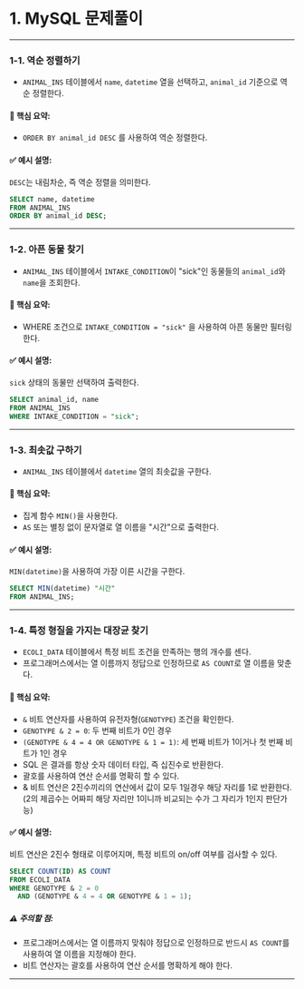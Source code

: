 
# 1. MySQL 문제풀이
---

### 1-1. 역순 정렬하기

- `ANIMAL_INS` 테이블에서 `name`, `datetime` 열을 선택하고, `animal_id` 기준으로 역순 정렬한다.

#### 📌 핵심 요약:
- `ORDER BY animal_id DESC` 를 사용하여 역순 정렬한다.

#### ✅ 예시 설명:
`DESC`는 내림차순, 즉 역순 정렬을 의미한다.

```sql
SELECT name, datetime 
FROM ANIMAL_INS 
ORDER BY animal_id DESC;
```

---

### 1-2. 아픈 동물 찾기

- `ANIMAL_INS` 테이블에서 `INTAKE_CONDITION`이 "sick"인 동물들의 `animal_id`와 `name`을 조회한다.

#### 📌 핵심 요약:
- WHERE 조건으로 `INTAKE_CONDITION = "sick"` 을 사용하여 아픈 동물만 필터링한다.

#### ✅ 예시 설명:
`sick` 상태의 동물만 선택하여 출력한다.

```sql
SELECT animal_id, name 
FROM ANIMAL_INS 
WHERE INTAKE_CONDITION = "sick";
```

---

### 1-3. 최솟값 구하기

- `ANIMAL_INS` 테이블에서 `datetime` 열의 최솟값을 구한다.

#### 📌 핵심 요약:
- 집계 함수 `MIN()`을 사용한다.
- `AS` 또는 별칭 없이 문자열로 열 이름을 "시간"으로 출력한다.

#### ✅ 예시 설명:
`MIN(datetime)`을 사용하여 가장 이른 시간을 구한다.

```sql
SELECT MIN(datetime) "시간" 
FROM ANIMAL_INS;
```

---

### 1-4. 특정 형질을 가지는 대장균 찾기

- `ECOLI_DATA` 테이블에서 특정 비트 조건을 만족하는 행의 개수를 센다.
- 프로그래머스에서는 열 이름까지 정답으로 인정하므로 `AS COUNT`로 열 이름을 맞춘다.

#### 📌 핵심 요약:
- `&` 비트 연산자를 사용하여 유전자형(`GENOTYPE`) 조건을 확인한다.
- `GENOTYPE & 2 = 0`: 두 번째 비트가 0인 경우
- `(GENOTYPE & 4 = 4 OR GENOTYPE & 1 = 1)`: 세 번째 비트가 1이거나 첫 번째 비트가 1인 경우
- SQL 은 결과를 항상 숫자 데이터 타입, 즉 십진수로 반환한다.
- 괄호를 사용하여 연산 순서를 명확히 할 수 있다.
- & 비트 연산은 2진수끼리의 연산에서 값이 모두 1일경우 해당 자리를 1로 반환한다. (2의 제곱수는 어짜피 해당 자리만 1이니까 비교되는 수가 그 자리가 1인지 판단가능)

#### ✅ 예시 설명:
비트 연산은 2진수 형태로 이루어지며, 특정 비트의 on/off 여부를 검사할 수 있다.

```sql
SELECT COUNT(ID) AS COUNT
FROM ECOLI_DATA
WHERE GENOTYPE & 2 = 0
  AND (GENOTYPE & 4 = 4 OR GENOTYPE & 1 = 1);
```

##### ⚠️ 주의할 점:
- 프로그래머스에서는 열 이름까지 맞춰야 정답으로 인정하므로 반드시 `AS COUNT`를 사용하여 열 이름을 지정해야 한다.
- 비트 연산자는 괄호를 사용하여 연산 순서를 명확하게 해야 한다.

---
